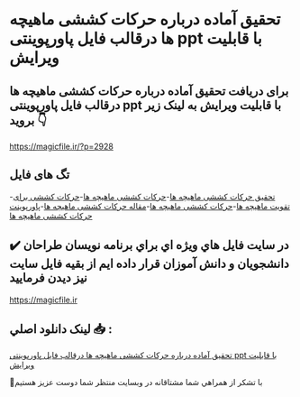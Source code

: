 # تحقیق آماده درباره حرکات کششی ماهیچه ها درقالب فایل پاورپوینتی ppt با قابلیت ویرایش

## برای دریافت تحقیق آماده درباره حرکات کششی ماهیچه ها درقالب فایل پاورپوینتی ppt با قابلیت ویرایش به لینک زیر بروید 👇

https://magicfile.ir/?p=2928

## تگ های فایل

-[تحقیق حركات كششی ماهیچه ها](https://magicfile.ir/product/%d8%aa%d8%ad%d9%82%db%8c%d9%82-%d8%a2%d9%85%d8%a7%d8%af%d9%87-%d8%ad%d8%b1%d9%83%d8%a7%d8%aa-%d9%83%d8%b4%d8%b4%db%8c-%d9%85%d8%a7%d9%87%db%8c%da%86%d9%87-%d9%87%d8%a7-%d9%81%d8%a7%db%8c%d9%84-%d9%be%d8%a7%d9%88%d8%b1%d9%be%d9%88%db%8c%d9%86%d8%aa/)-[حركات كششی ماهیچه ها](https://magicfile.ir/product/%d8%aa%d8%ad%d9%82%db%8c%d9%82-%d8%a2%d9%85%d8%a7%d8%af%d9%87-%d8%ad%d8%b1%d9%83%d8%a7%d8%aa-%d9%83%d8%b4%d8%b4%db%8c-%d9%85%d8%a7%d9%87%db%8c%da%86%d9%87-%d9%87%d8%a7-%d9%81%d8%a7%db%8c%d9%84-%d9%be%d8%a7%d9%88%d8%b1%d9%be%d9%88%db%8c%d9%86%d8%aa/)-[حرکات کششی برای تقویت ماهیچه ها](https://magicfile.ir/product/%d8%aa%d8%ad%d9%82%db%8c%d9%82-%d8%a2%d9%85%d8%a7%d8%af%d9%87-%d8%ad%d8%b1%d9%83%d8%a7%d8%aa-%d9%83%d8%b4%d8%b4%db%8c-%d9%85%d8%a7%d9%87%db%8c%da%86%d9%87-%d9%87%d8%a7-%d9%81%d8%a7%db%8c%d9%84-%d9%be%d8%a7%d9%88%d8%b1%d9%be%d9%88%db%8c%d9%86%d8%aa/)-[حرکات کششی ماهیچه ها](https://magicfile.ir/product/%d8%aa%d8%ad%d9%82%db%8c%d9%82-%d8%a2%d9%85%d8%a7%d8%af%d9%87-%d8%ad%d8%b1%d9%83%d8%a7%d8%aa-%d9%83%d8%b4%d8%b4%db%8c-%d9%85%d8%a7%d9%87%db%8c%da%86%d9%87-%d9%87%d8%a7-%d9%81%d8%a7%db%8c%d9%84-%d9%be%d8%a7%d9%88%d8%b1%d9%be%d9%88%db%8c%d9%86%d8%aa/)-[مقاله حركات كششی ماهیچه ها](https://magicfile.ir/product/%d8%aa%d8%ad%d9%82%db%8c%d9%82-%d8%a2%d9%85%d8%a7%d8%af%d9%87-%d8%ad%d8%b1%d9%83%d8%a7%d8%aa-%d9%83%d8%b4%d8%b4%db%8c-%d9%85%d8%a7%d9%87%db%8c%da%86%d9%87-%d9%87%d8%a7-%d9%81%d8%a7%db%8c%d9%84-%d9%be%d8%a7%d9%88%d8%b1%d9%be%d9%88%db%8c%d9%86%d8%aa/)-[پاورپوینت حرکات کششی ماهیچه ها](https://magicfile.ir/product/%d8%aa%d8%ad%d9%82%db%8c%d9%82-%d8%a2%d9%85%d8%a7%d8%af%d9%87-%d8%ad%d8%b1%d9%83%d8%a7%d8%aa-%d9%83%d8%b4%d8%b4%db%8c-%d9%85%d8%a7%d9%87%db%8c%da%86%d9%87-%d9%87%d8%a7-%d9%81%d8%a7%db%8c%d9%84-%d9%be%d8%a7%d9%88%d8%b1%d9%be%d9%88%db%8c%d9%86%d8%aa/)

## ✔️ در سايت فايل هاي ويژه اي براي برنامه نويسان طراحان دانشجويان و دانش آموزان قرار داده ايم از بقيه فايل سايت نيز ديدن فرماييد

https://magicfile.ir


## لينک دانلود اصلي 📥 :

[تحقیق آماده درباره حرکات کششی ماهیچه ها درقالب فایل پاورپوینتی ppt با قابلیت ویرایش](https://magicfile.ir/product/%d8%aa%d8%ad%d9%82%db%8c%d9%82-%d8%a2%d9%85%d8%a7%d8%af%d9%87-%d8%ad%d8%b1%d9%83%d8%a7%d8%aa-%d9%83%d8%b4%d8%b4%db%8c-%d9%85%d8%a7%d9%87%db%8c%da%86%d9%87-%d9%87%d8%a7-%d9%81%d8%a7%db%8c%d9%84-%d9%be%d8%a7%d9%88%d8%b1%d9%be%d9%88%db%8c%d9%86%d8%aa/) 


🙏با تشکر از همراهي شما مشتاقانه در وبسایت منتظر شما دوست عزیز هستیم

